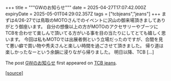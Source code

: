 +++
title = """GWのお知らせ"""
date = 2025-04-27T17:07:42.000Z
expiryDate = 2025-05-01T04:29:02.357Z
tags = ["tcbjeans","jeans"]
+++
まずは4/26-27では鳥取のMOTOさんでのイベントに沢山の御来場頂きましてありがとう御座います。 自分の想像以上の方がMOTOのアクセサリーやブーツにTCBを合わせて楽しんで頂いてる方がいる事を目の当たりにしてとても嬉しく思います。 今回は私もMOTOでは出展者側という立場だったのですが、合間を見て悪い癖で買い物や秀夫さんと楽しい時間を過ごさせて頂きました。 帰り道は楽しかったなーという余韻に浸りながら帰りました。 明日以降、TCB \[…\]

The post [GWのお知らせ](http://tcbjeans.com/2025/04/28/52176) first appeared on [TCB jeans](http://tcbjeans.com).

[[source]](http://tcbjeans.com/2025/04/28/52176)
